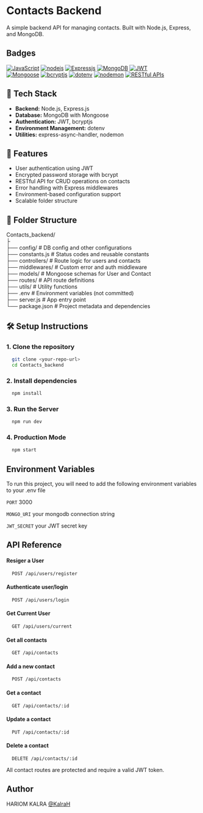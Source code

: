 
# Contacts Backend

A simple backend API for managing contacts. Built with Node.js, Express, and MongoDB.


## Badges

[![JavaScript](https://img.shields.io/badge/JavaScript-F7DF1E?style=for-the-badge&logo=javascript&logoColor=black)](https://developer.mozilla.org/en-US/docs/Web/JavaScript)
[![nodejs](https://img.shields.io/badge/Node.js-339933?style=for-the-badge&logo=node.js&logoColor=white)](https://nodejs.org/en)
[![Expressjs](https://img.shields.io/badge/Express.js-000000?style=for-the-badge&logo=express&logoColor=white)](https://expressjs.com/)
[![MongoDB](https://img.shields.io/badge/Mongo%20DB-47A248?style=for-the-badge&logo=mongodb&logoColor=white)](https://www.mongodb.com/?msockid=34257da746a36a5437bc6e6d47a56bf1)
[![JWT](https://img.shields.io/badge/JWT-000000?style=for-the-badge&logo=JSON%20web%20tokens&logoColor=white)](https://www.npmjs.com/package/jsonwebtoken) <BR>
[![Mongoose](https://img.shields.io/badge/Mongoose-800000?style=for-the-badge)](https://mongoosejs.com/)
[![bcryptjs](https://img.shields.io/badge/bcrypt%20js-004488?style=for-the-badge)](https://www.npmjs.com/package/bcryptjs)
[![dotenv](https://img.shields.io/badge/dotenv-8DD6F9?style=for-the-badge)](https://www.npmjs.com/package/dotenv)
[![nodemon](https://img.shields.io/badge/nodemon-76D04B?style=for-the-badge&logo=nodemon&logoColor=white)](https://www.npmjs.com/package/nodemon)
[![RESTful APIs](https://img.shields.io/badge/RESTful%20API-FF6F00?style=for-the-badge)](https://developer.mozilla.org/en-US/docs/Glossary/REST)


## 🔧  Tech Stack

- **Backend:** Node.js, Express.js
- **Database:** MongoDB with Mongoose
- **Authentication:** JWT, bcryptjs
- **Environment Management:** dotenv
- **Utilities:** express-async-handler, nodemon


## 🚀 Features

- User authentication using JWT
- Encrypted password storage with bcrypt
- RESTful API for CRUD operations on contacts
- Error handling with Express middlewares
- Environment-based configuration support
- Scalable folder structure


## 📂 Folder Structure

Contacts_backend/ <BR>
├<BR>
├── config/ 			# DB config and other configurations <BR>
├── constants.js 		# Status codes and reusable constants <BR>
├── controllers/ 		# Route logic for users and contacts <BR>
├── middlewares/ 		# Custom error and auth middleware <BR>
├── models/ 			# Mongoose schemas for User and Contact <BR>
├── routes/ 			# API route definitions <BR>
├── utils/ 			# Utility functions <BR>
├── .env 			# Environment variables (not committed) <BR>
├── server.js 			# App entry point <BR>
└── package.json 		# Project metadata and dependencies <BR>


## 🛠️ Setup Instructions

### 1. Clone the repository

```bash
  git clone <your-repo-url>
  cd Contacts_backend
```

### 2. Install dependencies

```bash
  npm install
```

### 3. Run the Server

```bash
  npm run dev
```

### 4. Production Mode

```bash
  npm start
```


## Environment Variables

To run this project, you will need to add the following environment variables to your .env file

`PORT` 3000

`MONGO_URI` your mongodb connection string

`JWT_SECRET` your JWT secret key


## API Reference

#### Resiger a User

```http
  POST /api/users/register
```

#### Authenticate user/login

```http
  POST /api/users/login
```

#### Get Current User

```http
  GET /api/users/current
```

#### Get all contacts

```http
  GET /api/contacts
```

#### Add a new contact

```http
  POST /api/contacts
```

#### Get a contact

```http
  GET /api/contacts/:id
```

#### Update a contact

```http
  PUT /api/contacts/:id
```

#### Delete a contact

```http
  DELETE /api/contacts/:id
```

All contact routes are protected and require a valid JWT token.


## Author

HARIOM KALRA
[@KalraH](https://github.com/KalraH/)